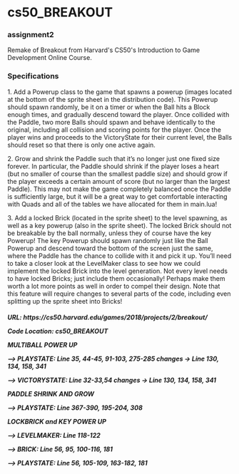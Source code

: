 # cs50_BREAKOUT

<H3> assignment2 </H3>
  Remake of Breakout from Harvard's CS50's Introduction to Game Development Online Course.
 
<H3> Specifications </H3>
  <p>1. Add a Powerup class to the game that spawns a powerup (images located at the bottom of the sprite sheet in the distribution code). This Powerup should spawn randomly, be it on a timer or when the Ball hits a Block enough times, and gradually descend toward the player. Once collided with the Paddle, two more Balls should spawn and behave identically to the original, including all collision and scoring points for the player. Once the player wins and proceeds to the VictoryState for their current level, the Balls should reset so that there is only one active again.</p>
  <p>2. Grow and shrink the Paddle such that it’s no longer just one fixed size forever. In particular, the Paddle should shrink if the player loses a heart (but no smaller of course than the smallest paddle size) and should grow if the player exceeds a certain amount of score (but no larger than the largest Paddle). This may not make the game completely balanced once the Paddle is sufficiently large, but it will be a great way to get comfortable interacting with Quads and all of the tables we have allocated for them in main.lua!</p>
  <p>3. Add a locked Brick (located in the sprite sheet) to the level spawning, as well as a key powerup (also in the sprite sheet). The locked Brick should not be breakable by the ball normally, unless they of course have the key Powerup! The key Powerup should spawn randomly just like the Ball Powerup and descend toward the bottom of the screen just the same, where the Paddle has the chance to collide with it and pick it up. You’ll need to take a closer look at the LevelMaker class to see how we could implement the locked Brick into the level generation. Not every level needs to have locked Bricks; just include them occasionally! Perhaps make them worth a lot more points as well in order to compel their design. Note that this feature will require changes to several parts of the code, including even splitting up the sprite sheet into Bricks!</p>
 
<H5>
<p>URL: https://cs50.harvard.edu/games/2018/projects/2/breakout/</p>


Code Location: cs50_BREAKOUT
<p>MULTIBALL POWER UP</p
   <p>--> PLAYSTATE: Line 35, 44-45, 91-103, 275-285 changes -> Line 130, 134, 158, 341</p>
   <p>--> VICTORYSTATE: Line 32-33,54 changes -> Line 130, 134, 158, 341</p>

<p>PADDLE SHRINK AND GROW</p>
   <p>--> PLAYSTATE: Line 367-390, 195-204, 308</p>

<p>LOCKBRICK and KEY POWER UP</p>
   <p>--> LEVELMAKER: Line 118-122</p>
   <p>--> BRICK: Line 56, 95, 100-116, 181</p>
   <p>--> PLAYSTATE: Line 56, 105-109, 163-182, 181</p>
 

